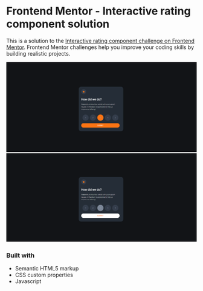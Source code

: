 # Frontend Mentor - Interactive rating component solution

This is a solution to the [Interactive rating component challenge on Frontend Mentor](https://www.frontendmentor.io/challenges/interactive-rating-component-koxpeBUmI). Frontend Mentor challenges help you improve your coding skills by building realistic projects. 

![](./solution/desktop-1.png)
![](./solution/desktop-2.png)

### Built with

- Semantic HTML5 markup
- CSS custom properties
- Javascript
